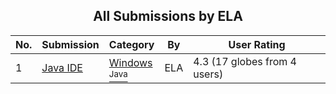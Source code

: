 ﻿<div align="center">

## All Submissions by ELA

</div>

No.  | Submission | Category | By   | User Rating
---- | ---------- | -------- | ---- | -----------
1 | [Java IDE<br />](https://github.com/Planet-Source-Code/ela-java-ide__2-2381) | [Windows<br /><sup>Java</sup>](../ByCategory/windows__2-80.md) | ELA | 4.3 (17 globes from 4 users)
